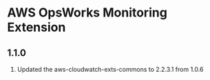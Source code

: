 # AWS OpsWorks Monitoring Extension

## 1.1.0
1. Updated the aws-cloudwatch-exts-commons to 2.2.3.1 from 1.0.6